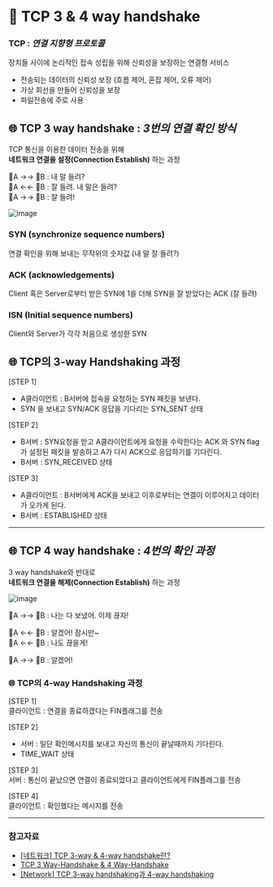 # 📌 TCP 3 & 4 way handshake


### TCP : _연결 지향형 프로토콜_ 
장치들 사이에 논리적인 접속 성립을 위해
신뢰성을 보장하는 연결형 서비스

- 전송되는 데이터의 신뢰성 보장 (흐름 제어, 혼잡 제어, 오류 제어)
- 가상 회선을 만들어 신뢰성을 보장
- 파일전송에 주로 사용
 
 
## 🌐 TCP 3 way handshake : _3번의 연결 확인 방식_

TCP 통신을 이용한 데이터 전송을 위해  
**네트워크 연결을 설정(Connection Establish)** 하는 과정
 
 
👸A →→ 🤴B : 내 말 들려?  
👸A ←← 🤴B : 잘 들려. 내 말은 들려?  
👸A →→ 🤴B : 잘 들려!  


![image](https://user-images.githubusercontent.com/63834758/218760424-e670a103-474e-4bc8-97dd-f92ae604857e.png)

 

 

### SYN (synchronize sequence numbers)
연결 확인을 위해 보내는 무작위의 숫자값 (내 말 잘 들려?)
  
### ACK (acknowledgements)
Client 혹은 Server로부터 받은 SYN에 1을 더해 SYN을 잘 받았다는 ACK (잘 들려)
 
### ISN (Initial sequence numbers)
Client와 Server가 각각 처음으로 생성한 SYN
 
 
 
## 🌐 TCP의 3-way Handshaking 과정
[STEP 1]  

- A클라이언트 : B서버에 접속을 요청하는 SYN 패킷을 보낸다.  
- SYN 을 보내고 SYN/ACK 응답을 기다리는 SYN_SENT 상태

 

[STEP 2] 

- B서버 : SYN요청을 받고 A클라이언트에게 
         요청을 수락한다는 ACK 와 SYN flag 가 설정된 패킷을 발송하고 
         A가 다시 ACK으로 응답하기를 기다린다.  
- B서버 : SYN_RECEIVED 상태

 

[STEP 3]  

- A클라이언트 : B서버에게 ACK을 보내고 이후로부터는 연결이 이루어지고 데이터가 오가게 된다. 
- B서버 : ESTABLISHED 상태  

 

 
 <hr>
   
   
  
  
## 🌐 TCP 4 way handshake : _4번의 확인 과정_

3 way handshake와 반대로  
**네트워크 연결을 해제(Connection Establish)** 하는 과정
 
 
![image](https://user-images.githubusercontent.com/63834758/218761735-b423ba60-1823-4227-9351-30ee29ef23fd.png)

 

 
👸A →→ 🤴B : 나는 다 보냈어. 이제 끊자!  

👸A ←← 🤴B : 알겠어! 잠시만~  
👸A ←← 🤴B : 나도 끊을게! 

👸A →→ 🤴B : 알겠어!


### 🌐 TCP의 4-way Handshaking 과정
  
[STEP 1]  
클라이언트 : 연결을 종료하겠다는 FIN플래그를 전송



[STEP 2]   
- 서버 : 일단 확인메시지를 보내고 자신의 통신이 끝날때까지 기다린다.
- TIME_WAIT 상태

 

[STEP 3]  
서버 : 통신이 끝났으면 연결이 종료되었다고 클라이언트에게 FIN플래그를 전송

 

[STEP 4]  
클라이언트 : 확인했다는 메시지를 전송

<hr>  


### 참고자료
- [[네트워크] TCP 3-way & 4-way handshake란?](https://seongonion.tistory.com/74)
- [TCP 3 Way-Handshake & 4 Way-Handshake](https://mindnet.tistory.com/entry/%EB%84%A4%ED%8A%B8%EC%9B%8C%ED%81%AC-%EC%89%BD%EA%B2%8C-%EC%9D%B4%ED%95%B4%ED%95%98%EA%B8%B0-22%ED%8E%B8-TCP-3-WayHandshake-4-WayHandshake)
- [[Network] TCP 3-way handshaking과 4-way handshaking](https://gmlwjd9405.github.io/2018/09/19/tcp-connection.html)
